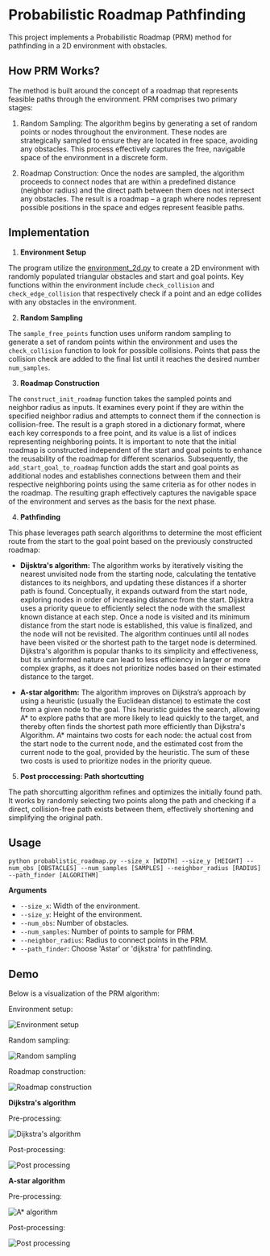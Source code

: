 # Probabilistic Roadmap Pathfinding

This project implements a Probabilistic Roadmap (PRM) method for pathfinding in a 2D environment with obstacles. 

## How PRM Works?

The method is built around the concept of a roadmap that represents feasible paths through the environment. PRM comprises two primary stages:

1. Random Sampling: The algorithm begins by generating a set of random points or nodes throughout the environment. These nodes are strategically sampled to ensure they are located in free space, avoiding any obstacles. This process effectively captures the free, navigable space of the environment in a discrete form.

2. Roadmap Construction: Once the nodes are sampled, the algorithm proceeds to connect nodes that are within a predefined distance (neighbor radius) and the direct path between them does not intersect any obstacles. The result is a roadmap – a graph where nodes represent possible positions in the space and edges represent feasible paths.

## Implementation

1. **Environment Setup**

The program utilize the [environment_2d.py](https://github.com/uyenle-gh/osr_course_pkgs/blob/master/osr_examples/scripts/environment_2d.py) to create a 2D environment with randomly populated triangular obstacles and start and goal points. Key functions within the environment include `check_collision` and `check_edge_collision` that respectively check if a point and an edge collides with any obstacles in the environment.

2. **Random Sampling**

The `sample_free_points` function uses uniform random sampling to generate a set of random points within the environment and uses the `check_collision` function to look for possible collisions. Points that pass the collision check are added to the final list until it reaches the desired number `num_samples`.

3. **Roadmap Construction**

The `construct_init_roadmap` function takes the sampled points and neighbor radius as inputs. It examines every point if they are within the specified neighbor radius and attempts to connect them if the connection is collision-free. The result is a graph stored in a dictionary format, where each key corresponds to a free point, and its value is a list of indices representing neighboring points. It is important to note that the initial roadmap is constructed independent of the start and goal points to enhance the reusability of the roadmap for different scenarios. Subsequently, the `add_start_goal_to_roadmap` function adds the start and goal points as additional nodes and establishes connections between them and their respective neighboring points using the same criteria as for other nodes in the roadmap. The resulting graph effectively captures the navigable space of the environment and serves as the basis for the next phase.

4. **Pathfinding**

This phase leverages path search algorithms to determine the most efficient route from the start to the goal point based on the previously constructed roadmap:

- **Dijsktra's algorithm:** The algorithm works by iteratively visiting the nearest unvisited node from the starting node, calculating the tentative distances to its neighbors, and updating these distances if a shorter path is found. Conceptually, it expands outward from the start node, exploring nodes in order of increasing distance from the start. Dijsktra uses a priority queue to efficiently select the node with the smallest known distance at each step. Once a node is visited and its minimum distance from the start node is established, this value is finalized, and the node will not be revisited. The algorithm continues until all nodes have been visited or the shortest path to the target node is determined. Dijkstra's algorithm is popular thanks to its simplicity and effectiveness, but its uninformed nature can lead to less efficiency in larger or more complex graphs, as it does not prioritize nodes based on their estimated distance to the target.

- **A-star algorithm:** The algorithm improves on Dijkstra’s approach by using a heuristic (usually the Euclidean distance) to estimate the cost from a given node to the goal. This heuristic guides the search, allowing A* to explore paths that are more likely to lead quickly to the target, and thereby often finds the shortest path more efficiently than Dijkstra's Algorithm. A* maintains two costs for each node: the actual cost from the start node to the current node, and the estimated cost from the current node to the goal, provided by the heuristic. The sum of these two costs is used to prioritize nodes in the priority queue. 

5. **Post proccessing: Path shortcutting**

The path shorcutting algorithm refines and optimizes the initially found path. It works by randomly selecting two points along the path and checking if a direct, collision-free path exists between them, effectively shortening and simplifying the original path. 

## Usage

```
python probablistic_roadmap.py --size_x [WIDTH] --size_y [HEIGHT] --num_obs [OBSTACLES] --num_samples [SAMPLES] --neighbor_radius [RADIUS] --path_finder [ALGORITHM]
```

**Arguments**
* `--size_x`: Width of the environment.
* `--size_y`: Height of the environment.
* `--num_obs`: Number of obstacles.
* `--num_samples`: Number of points to sample for PRM.
* `--neighbor_radius`: Radius to connect points in the PRM.
* `--path_finder`: Choose 'Astar' or 'dijkstra' for pathfinding.

## Demo

Below is a visualization of the PRM algorithm:

Environment setup:

![Environment setup](img/setup.png)

Random sampling:

![Random sampling](img/random_sampling.png)

Roadmap construction:

![Roadmap construction](img/roadmap.png)

**Dijkstra's algorithm**

Pre-processing:

![Dijkstra's algorithm](img/D_init_path.png)

Post-processing:

![Post processing](img/D_post_process.png)

**A-star algorithm**

Pre-processing:

![A* algorithm](img/A_init_path.png)

Post-processing:

![Post processing](img/A_post_process.png)